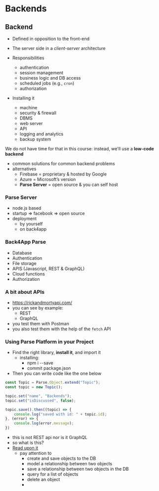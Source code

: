 # Backends

## Backend

- Defined in opposition to the front-end
- The server side in a *client-server* architecture


- Responsibilities
	- authentication 
	- session management
	- business logic and DB access
	- scheduled jobs (e.g., `cron`)
	- authorization


- Installing it
	- machine
	- security & firewall
	- DBMS
	- web server
	- API 
	- logging and analytics
	- backup system

We do not have time for that in this course: instead, we'll use a **low-code backend**
- common solutions for common backend problems
- alternatives
	- Firebase = proprietary & hosted by Google
	- Azure = Microsoft’s version 
	- **Parse Server** = open source & you can self host

### Parse Server
- node.js based
- startup => facebook => open source
- deployment
	- by yourself
	- on back4app

### Back4App Parse
- Database
- Authentication
- File storage
- APIS (Javascript, REST & GraphQL)
- Cloud functions
- Authorization


### A bit about APIs
- https://rickandmortyapi.com/ 
- you can see by example:
	- REST
	- GraphQL
- you test them with Postman
- you also test them with the help of the `fetch` API


### Using Parse Platform in your Project

- Find the right library, **install it**, and import it
	- installing: 
		- npm i --save 
		- commit package.json 
- Then you can write code like the one below

```javascript
const Topic = Parse.Object.extend("Topic");
const topic = new Topic();

topic.set("name", "Backends");
topic.set("isDiscussed", false);

topic.save().then((topic) => {
	console.log("saved with id: " + topic.id);
}, (error) => {
	console.log(error.message);
})
```


- this is not REST api nor is it GraphQL
- so what is this?
- [Read upon it](https://docs.parseplatform.org/js/guide/#getting-started)
	- pay attention to
		- create and save objects to the DB
		- model a relationship between two objects
		- save a relationship between two objects in the DB
		- query for a list of objects
		- delete an object
		- 



